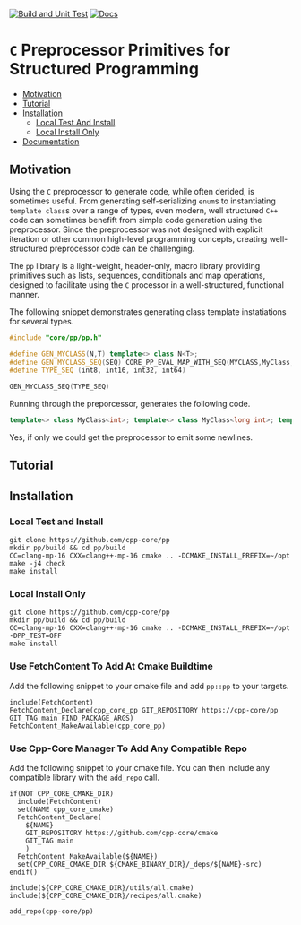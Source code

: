 [![Build and Unit Test](https://github.com/cpp-core/pp/actions/workflows/build.yaml/badge.svg)](https://github.com/cpp-core/pp/actions/workflows/build.yaml)
[![Docs](https://github.com/cpp-core/pp/actions/workflows/docs.yaml/badge.svg)](https://github.com/cpp-core/pp/actions/workflows/docs.yaml)

# `C` Preprocessor Primitives for Structured Programming
* [Motivation](#motivation)
* [Tutorial](#tutorial)
* [Installation](#installation)
  * [Local Test And Install](#local-test-and-install)
  * [Local Install Only](#local-install-only)
* [Documentation](https://cpp-core.github.io/pp/)

## Motivation

Using the `C` preprocessor to generate code, while often derided, is
sometimes useful. From generating self-serializing `enum`s to
instantiating `template class`s over a range of types, even modern,
well structured `C++` code can sometimes benefift from simple code
generation using the preprocessor. Since the preprocessor was not
designed with explicit iteration or other common high-level
programming concepts, creating well-structured preprocessor code can
be challenging. 

The `pp` library is a light-weight, header-only, macro library
providing primitives such as lists, sequences, conditionals and map
operations, designed to facilitate using the `C` processor in a
well-structured, functional manner.

The following snippet demonstrates generating class template
instatiations for several types.

```c++
#include "core/pp/pp.h"

#define GEN_MYCLASS(N,T) template<> class N<T>;
#define GEN_MYCLASS_SEQ(SEQ) CORE_PP_EVAL_MAP_WITH_SEQ(MYCLASS,MyClass,SEQ)
#define TYPE_SEQ (int8, int16, int32, int64)

GEN_MYCLASS_SEQ(TYPE_SEQ)
```

Running through the preporcessor, generates the following code.
```c++
template<> class MyClass<int>; template<> class MyClass<long int>; template<> class MyClass<unsigned int>;
```

Yes, if only we could get the preprocessor to emit some newlines.

## Tutorial


## Installation

### Local Test and Install

```
git clone https://github.com/cpp-core/pp
mkdir pp/build && cd pp/build
CC=clang-mp-16 CXX=clang++-mp-16 cmake .. -DCMAKE_INSTALL_PREFIX=~/opt
make -j4 check
make install
```

### Local Install Only

```
git clone https://github.com/cpp-core/pp
mkdir pp/build && cd pp/build
CC=clang-mp-16 CXX=clang++-mp-16 cmake .. -DCMAKE_INSTALL_PREFIX=~/opt -DPP_TEST=OFF
make install
```

### Use FetchContent To Add At Cmake Buildtime

Add the following snippet to your cmake file and add `pp::pp` to your targets.

```
include(FetchContent)
FetchContent_Declare(cpp_core_pp GIT_REPOSITORY https://cpp-core/pp GIT_TAG main FIND_PACKAGE_ARGS)
FetchContent_MakeAvailable(cpp_core_pp)
```

### Use Cpp-Core Manager To Add Any Compatible Repo

Add the following snippet to your cmake file. You can then include any
compatible library with the `add_repo` call.

```
if(NOT CPP_CORE_CMAKE_DIR)
  include(FetchContent)
  set(NAME cpp_core_cmake)
  FetchContent_Declare(
    ${NAME}
    GIT_REPOSITORY https://github.com/cpp-core/cmake
    GIT_TAG main
    )
  FetchContent_MakeAvailable(${NAME})
  set(CPP_CORE_CMAKE_DIR ${CMAKE_BINARY_DIR}/_deps/${NAME}-src)
endif()

include(${CPP_CORE_CMAKE_DIR}/utils/all.cmake)
include(${CPP_CORE_CMAKE_DIR}/recipes/all.cmake)

add_repo(cpp-core/pp)
```

